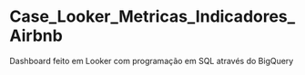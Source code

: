 # Case_Looker_Metricas_Indicadores_Airbnb
Dashboard feito em Looker com programação em SQL através do BigQuery
